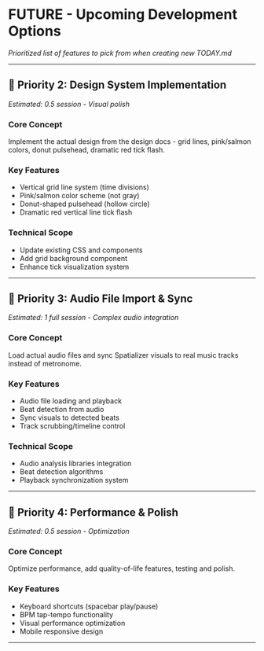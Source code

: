 # FUTURE - Upcoming Development Options

*Prioritized list of features to pick from when creating new TODAY.md*

---


## 🥈 Priority 2: Design System Implementation
*Estimated: 0.5 session - Visual polish*

### Core Concept
Implement the actual design from the design docs - grid lines, pink/salmon colors, donut pulsehead, dramatic red tick flash.

### Key Features
- Vertical grid line system (time divisions)
- Pink/salmon color scheme (not gray)
- Donut-shaped pulsehead (hollow circle)
- Dramatic red vertical line tick flash

### Technical Scope  
- Update existing CSS and components
- Add grid background component
- Enhance tick visualization system

---

## 🥉 Priority 3: Audio File Import & Sync
*Estimated: 1 full session - Complex audio integration*

### Core Concept
Load actual audio files and sync Spatializer visuals to real music tracks instead of metronome.

### Key Features
- Audio file loading and playback
- Beat detection from audio
- Sync visuals to detected beats
- Track scrubbing/timeline control

### Technical Scope
- Audio analysis libraries integration
- Beat detection algorithms
- Playback synchronization system

---

## 🏃 Priority 4: Performance & Polish
*Estimated: 0.5 session - Optimization*

### Core Concept
Optimize performance, add quality-of-life features, testing and polish.

### Key Features  
- Keyboard shortcuts (spacebar play/pause)
- BPM tap-tempo functionality
- Visual performance optimization
- Mobile responsive design

--- 
